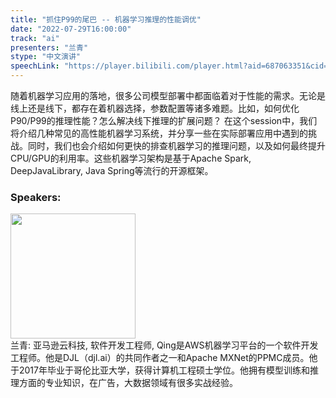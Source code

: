 ```yaml
---
title: "抓住P99的尾巴 -- 机器学习推理的性能调优"
date: "2022-07-29T16:00:00"
track: "ai"
presenters: "兰青"
stype: "中文演讲"
speechLink: "https://player.bilibili.com/player.html?aid=687063351&cid=805501374&page=1"
---
```

随着机器学习应用的落地，很多公司模型部署中都面临着对于性能的需求。无论是线上还是线下，都存在着机器选择，参数配置等诸多难题。比如，如何优化 P90/P99的推理性能？怎么解决线下推理的扩展问题？ 在这个session中，我们将介绍几种常见的高性能机器学习系统，并分享一些在实际部署应用中遇到的挑战。同时，我们也会介绍如何更快的排查机器学习的推理问题，以及如何最终提升CPU/GPU的利用率。这些机器学习架构是基于Apache Spark, DeepJavaLibrary, Java Spring等流行的开源框架。
 ### Speakers: 
 <img src="images/speaker/1027.png" width="200" /><br>兰青: 亚马逊云科技, 软件开发工程师, Qing是AWS机器学习平台的一个软件开发工程师。他是DJL（djl.ai）的共同作者之一和Apache MXNet的PPMC成员。他于2017年毕业于哥伦比亚大学，获得计算机工程硕士学位。他拥有模型训练和推理方面的专业知识，在广告，大数据领域有很多实战经验。

 